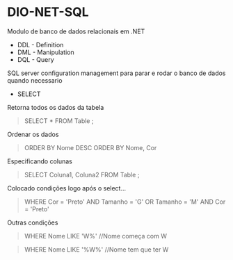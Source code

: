 # DIO-NET-SQL
 Modulo de banco de dados relacionais em .NET
- DDL - Definition
- DML - Manipulation
- DQL - Query

SQL server configuration management para parar e rodar o banco de dados quando necessario 

- SELECT

Retorna todos os dados da tabela
> SELECT * FROM Table ;

Ordenar os dados
> ORDER BY Nome DESC
> ORDER BY Nome, Cor

Especificando colunas
> SELECT Coluna1, Coluna2 FROM Table ;

Colocado condições
logo após o select...
> WHERE Cor = 'Preto' AND Tamanho = 'G' OR Tamanho = 'M' AND Cor = 'Preto'

Outras condições
> WHERE Nome LIKE 'W%' //Nome começa com W

> WHERE Nome LIKE '%W%' //Nome tem que ter W
